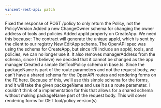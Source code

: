 ```yaml
---
vincent-rest-api: patch
---
```


Fixed the response of POST /policy to only return the Policy, not the PolicyVersion
Added a new ChangeOwner schema for changing the owner address of tools and policies
Added appId property on CreateApp. We need this because:
The contract will generate the unique appId, which is sent by the client to our registry
New EditApp schema. The OpenAPI spec was using the schema for CreateApp, but since it'll include an appId, tools, and policies, we can no longer use it. It also removes managerAddress from the schema, since (I believe) we decided that it cannot be changed as the app manager
Created a simple GetToolPolicy schema in base.ts. Since the packageName is part of the route parameters and not the request body, we can't have a shared schema for the OpenAPI routes and rendering forms on the FE here. Because of this, we'll use this simple schema for the forms, and it will take the given packageName and use it as a route parameter. I couldn't think of a implementation for this that allows for a shared schema without making packageName part of the request body. This will cover rendering forms for GET tool/policy version(s)
